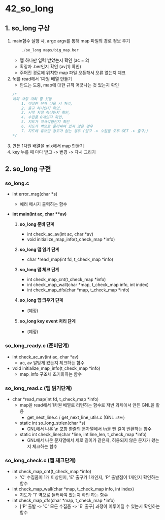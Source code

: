 # 42_so_long

## 1. so_long 구상
1. main함수 실행 시, argc argv를 통해 map 파일의 경로 정보 주기
    ```c
        ./so_long maps/big_map.ber
    ```
    - 맵 하나만 입력 받았는지 확인 (ac = 2)
    - 확장자 .ber인지 확인 (av[1] 확인)
    - 주어진 경로에 위치한 map 파일 오픈해서 오류 없는지 체크
2. fd를 read해서 1차원 배열 만들기
    - 만드는 도중, map에 대한 규칙 어긋나는 것 있는지 확인
    ```c
    /* 
    예외 사항 처리 할 것들
        1. 이상한 문자 나올 시 처리, 
        2. 출구 하나인지 확인, 
        3. 시작 지점 하나인지 확인, 
        4. 수집품 0개인지 확인, 
        5. 지도가 직사각형인지 확인
        6. 지도가 벽으로 둘러싸여 있지 않은 경우 
        7. 지도에 유효한 경로가 없는 경우 (입구 -> 수집품 모두 GET -> 출구)) 
    */
    ```
3. 만든 1차원 배열을 mlx해서 map 만들기
4. key 누를 때 마다 받고 -> 변경 -> 다시 그리기

## 2. so_long 구현

### so_long.c
- int	error_msg(char *s)
    - 에러 메시지 출력하는 함수

- **int	main(int ac, char \*\*av)**
    1. **so_long 준비 단계**
        - int	check_ac_av(int ac, char *av)
        - void	initialize_map_info(t_check_map *info)
    2. **so_long 맵 읽기 단계**
        - char	*read_map(int fd, t_check_map *info)
    3. **so_long 맵 체크 단계**
        - int	check_map_cnt(t_check_map *info)
        - int	check_map_wall(char *map, t_check_map info, int index)
        - int	check_map_dfs(char *map, t_check_map *info)
    
    4. **so_long 맵 띄우기 단계**
        - (예정)    
    5. **so_long key event 처리 단계**
        - (예정)

### so_long_ready.c (준비단계)
- int	check_ac_av(int ac, char *av)
    - ac, av 알맞게 왔는지 체크하는 함수
- void	initialize_map_info(t_check_map *info)
    - map_info 구조체 초기화하는 함수
### so_long_read.c (맵 읽기단계)
- char	*read_map(int fd, t_check_map *info)
    - map을 read해서 1차원 배열로 리턴하는 함수로 저번 과제에서 만든 GNL을 활용
        - get_next_line.c / get_next_line_utils.c (GNL 코드)
    - static int	so_long_strlen(char *s)
        - GNL에서 나온 \n 포함 한줄의 문자열에서 \n을 뺀 길이 반환하는 함수
    - static int	check_line(char *line, int line_len, t_check_map *info)
        - GNL에서 나온 문자열에서 세로 길이가 같은지, 허용되지 않은 문자가 왔는지 체크하는 함수 
### so_long_check.c (맵 체크단계)
- int	check_map_cnt(t_check_map *info)
    - 'C' 수집품이 1개 이상인지, 'E' 출구가 1개인지, 'P' 출발점이 1개인지 확인하는 함수
- int	check_map_wall(char *map, t_check_map info, int index)
    - 지도가 '1' 벽으로 둘러싸여 있는지 확인 하는 함수
- int	check_map_dfs(char *map, t_check_map *info)
    - ['P' 출발 -> 'C' 모든 수집품  -> 'E' 출구] 과정이 이루어질 수 있는지 확인하는 함수